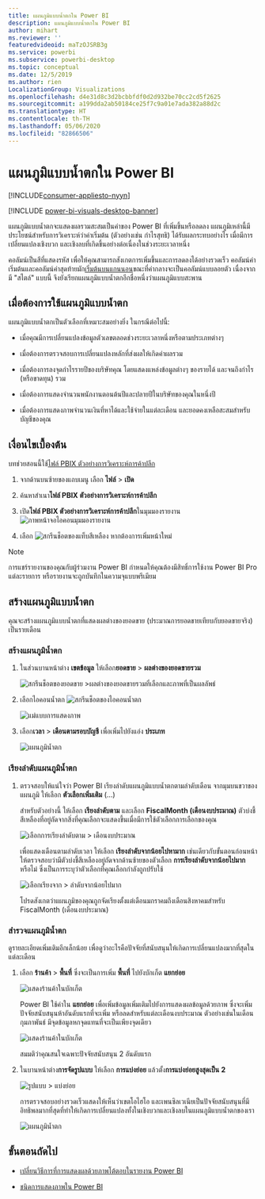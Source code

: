 ```yaml
---
title: แผนภูมิแบบน้ำตกใน Power BI
description: แผนภูมิแบบน้ำตกใน Power BI
author: mihart
ms.reviewer: ''
featuredvideoid: maTzOJSRB3g
ms.service: powerbi
ms.subservice: powerbi-desktop
ms.topic: conceptual
ms.date: 12/5/2019
ms.author: rien
LocalizationGroup: Visualizations
ms.openlocfilehash: d4e31d8c3d2bcbbfdf0d2d932be70cc2cd5f2625
ms.sourcegitcommit: a199dda2ab50184ce25f7c9a01e7ada382a88d2c
ms.translationtype: HT
ms.contentlocale: th-TH
ms.lasthandoff: 05/06/2020
ms.locfileid: "82866506"
---
```

# <a name="waterfall-charts-in-power-bi"></a>แผนภูมิแบบน้ำตกใน Power BI

[!INCLUDE[consumer-appliesto-nyyn](../includes/consumer-appliesto-nyyn.md)]

[!INCLUDE [power-bi-visuals-desktop-banner](../includes/power-bi-visuals-desktop-banner.md)]

แผนภูมิแบบน้ำตกจะแสดงผลรวมสะสมเป็นค่าของ Power BI ที่เพิ่มขึ้นหรือลดลง แผนภูมิเหล่านี้มีประโยชน์สำหรับการวิเคราะห์ว่าค่าเริ่มต้น (ตัวอย่างเช่น กำไรสุทธิ) ได้รับผลกระทบอย่างไร เมื่อมีการเปลี่ยนแปลงเชิงบวก และเชิงลบที่เกิดขึ้นอย่างต่อเนื่องในช่วงระยะเวลาหนึ่ง

คอลัมน์เป็นสีที่แสดงรหัส เพื่อให้คุณสามารถสังเกตการเพิ่มขึ้นและการลดลงได้อย่างรวดเร็ว คอลัมน์ค่าเริ่มต้นและคอลัมน์ค่าสุดท้ายมัก[เริ่มต้นบนแกนนอน](https://support.office.com/article/Create-a-waterfall-chart-in-Office-2016-for-Windows-8de1ece4-ff21-4d37-acd7-546f5527f185#BKMK_Float "เริ่มต้นบนแกนนอน")ขณะที่ค่ากลางจะเป็นคอลัมน์แบบลอยตัว เนื่องจากมี "สไตล์" แบบนี้ จึงยังเรียกแผนภูมิแบบน้ำตกอีกชื่อหนึ่งว่าแผนภูมิแบบสะพาน

## <a name="when-to-use-a-waterfall-chart"></a>เมื่อต้องการใช้แผนภูมิแบบน้ำตก

แผนภูมิแบบน้ำตกเป็นตัวเลือกที่เหมาะสมอย่างยิ่ง ในกรณีต่อไปนี้:

* เมื่อคุณมีการเปลี่ยนแปลงข้อมูลตัวเลขตลอดช่วงระยะเวลาหนึ่งหรือตามประเภทต่างๆ

* เมื่อต้องการตรวจสอบการเปลี่ยนแปลงหลักที่ส่งผลให้เกิดค่าผลรวม

* เมื่อต้องการลงจุดกำไรรายปีของบริษัทคุณ โดยแสดงแหล่งข้อมูลต่างๆ ของรายได้ และจนถึงกำไร (หรือขาดทุน) รวม

* เมื่อต้องการแสดงจำนวนพนักงานตอนต้นปีและปลายปีในบริษัทของคุณในหนึ่งปี

* เมื่อต้องการแสดงภาพจำนวนเงินที่หาได้และใช้จ่ายในแต่ละเดือน และยอดคงเหลือสะสมสำหรับบัญชีของคุณ

## <a name="prerequisite"></a>เงื่อนไขเบื้องต้น

บทช่วยสอนนี้ใช้[ไฟล์ PBIX ตัวอย่างการวิเคราะห์การค้าปลีก](https://download.microsoft.com/download/9/6/D/96DDC2FF-2568-491D-AAFA-AFDD6F763AE3/Retail%20Analysis%20Sample%20PBIX.pbix)

1. จากด้านบนซ้ายของแถบเมนู เลือก **ไฟล์** > **เปิด**
   
2. ค้นหาสำเนา**ไฟล์ PBIX ตัวอย่างการวิเคราะห์การค้าปลีก**

1. เปิด**ไฟล์ PBIX ตัวอย่างการวิเคราะห์การค้าปลีก**ในมุมมองรายงาน ![ภาพหน้าจอไอคอนมุมมองรายงาน](media/power-bi-visualization-kpi/power-bi-report-view.png)

1. เลือก ![สกรีนช็อตของแท็บสีเหลือง](media/power-bi-visualization-kpi/power-bi-yellow-tab.png) หากต้องการเพิ่มหน้าใหม่

> [!NOTE]
> การแชร์รายงานของคุณกับผู้ร่วมงาน Power BI กำหนดให้คุณต้องมีสิทธิ์การใช้งาน Power BI Pro แต่ละรายการ หรือรายงานจะถูกบันทึกในความจุแบบพรีเมียม    

## <a name="create-a-waterfall-chart"></a>สร้างแผนภูมิแบบน้ำตก

คุณจะสร้างแผนภูมิแบบน้ำตกที่แสดงผลต่างของยอดขาย (ประมาณการยอดขายเทียบกับยอดขายจริง) เป็นรายเดือน

### <a name="build-the-waterfall-chart"></a>สร้างแผนภูมิน้ำตก

1. ในส่วนบานหน้าต่าง **เขตข้อมูล** ให้เลือก**ยอดขาย** >  **ผลต่างของยอดขายรวม**

   ![สกรีนช็อตของยอดขาย >ผลต่างของยอดขายรวมที่เลือกและภาพที่เป็นผลลัพธ์](media/power-bi-visualization-waterfall-charts/power-bi-bar.png)

1. เลือกไอคอนน้ำตก ![สกรีนช็อตของไอคอนน้ำตก](media/power-bi-visualization-waterfall-charts/power-bi-waterfall-icon.png)

    ![แม่แบบการแสดงภาพ](media/power-bi-visualization-waterfall-charts/convert-waterfall.png)

1. เลือก**เวลา** > **เดือนตามรอบบัญชี** เพื่อเพิ่มไปยังแอ่ง **ประเภท**

    ![แผนภูมิน้ำตก](media/power-bi-visualization-waterfall-charts/power-bi-waterfall-month.png)

### <a name="sort-the-waterfall-chart"></a>เรียงลำดับแผนภูมิน้ำตก

1. ตรวจสอบให้แน่ใจว่า Power BI เรียงลำดับแผนภูมิแบบน้ำตกตามลำดับเดือน จากมุมบนขวาของแผนภูมิ ให้เลือก **ตัวเลือกเพิ่มเติม** (...)

    สำหรับตัวอย่างนี้ ให้เลือก **เรียงลำดับตาม** และเลือก **FiscalMonth (เดือนงบประมาณ)** ตัวบ่งชี้สีเหลืองที่อยู่ถัดจากสิ่งที่คุณเลือกจะแสดงขึ้นเมื่อมีการใช้ตัวเลือกการเลือกของคุณ

    ![เลือกการเรียงลำดับตาม > เดือนงบประมาณ](media/power-bi-visualization-waterfall-charts/power-bi-sort-by-fiscalmonth.png)
    
    เพื่อแสดงเดือนตามลำดับเวลา ให้เลือก **เรียงลำดับจากน้อยไปหามาก** เช่นเดียวกับขั้นตอนก่อนหน้า ให้ตรวจสอบว่ามีตัวบ่งชี้สีเหลืองอยู่ถัดจากด้านซ้ายของตัวเลือก **การเรียงลำดับจากน้อยไปมาก** หรือไม่ ซึ่งเป็นการระบุว่าตัวเลือกที่คุณเลือกกำลังถูกปรับใช้

    ![เลือกเรียงจาก > ลำดับจากน้อยไปมาก](media/power-bi-visualization-waterfall-charts/power-bi-waterfall-ascending.png)

    

    โปรดสังเกตว่าแผนภูมิของคุณถูกจัดเรียงตั้งแต่เดือนมกราคมถึงเดือนสิงหาคมสำหรับ FiscalMonth (เดือนงบประมาณ)  

### <a name="explore-the-waterfall-chart"></a>สำรวจแผนภูมิน้ำตก

ดูรายละเอียดเพิ่มเติมอีกเล็กน้อย เพื่อดูว่าอะไรคือปัจจัยที่สนับสนุนให้เกิดการเปลี่ยนแปลงมากที่สุดในแต่ละเดือน

1.  เลือก **ร้านค้า** > **พื้นที่** ซึ่งจะเป็นการเพิ่ม **พื้นที่** ไปยังบักเก็ต **แยกย่อย**

    ![แสดงร้านค้าในบักเก็ต](media/power-bi-visualization-waterfall-charts/power-bi-waterfall-breakdown.png)

    Power BI ใช้ค่าใน **แยกย่อย** เพื่อเพิ่มข้อมูลเพิ่มเติมไปยังการแสดงผลข้อมูลด้วยภาพ ซึ่งจะเพิ่มปัจจัยสนับสนุนห้าอันดับแรกที่จะเพิ่ม หรือลดสำหรับแต่ละเดือนงบประมาณ ตัวอย่างเช่นในเดือนกุมภาพันธ์ มีจุดข้อมูลหกจุดแทนที่จะเป็นเพียงจุดเดียว  

    ![แสดงร้านค้าในบักเก็ต](media/power-bi-visualization-waterfall-charts/power-bi-waterfall-breakdown-default.png)

    สมมติว่าคุณสนใจเฉพาะปัจจัยสนับสนุน 2 อันดับแรก

1. ในบานหน้าต่าง**การจัดรูปแบบ** ให้เลือก **การแบ่งย่อย** แล้วตั้ง**การแบ่งย่อยสูงสุดเป็น** **2**

    ![รูปแบบ > แบ่งย่อย](media/power-bi-visualization-waterfall-charts/power-bi-waterfall-breakdown-two.png)

    การตรวจสอบอย่างรวดเร็วแสดงให้เห็นว่าเขตโอไฮโอ และเพนซิลเวเนียเป็นปัจจัยสนับสนุนที่มีอิทธิพลมากที่สุดที่ทำให้เกิดการเปลี่ยนแปลงทั้งในเชิงบวกและเชิงลบในแผนภูมิแบบน้ำตกของเรา

    ![แผนภูมิน้ำตก](media/power-bi-visualization-waterfall-charts/power-bi-axis-waterfall.png)

## <a name="next-steps"></a>ขั้นตอนถัดไป

* [เปลี่ยนวิธีการที่การแสดงผลด้วยภาพโต้ตอบในรายงาน Power BI](../service-reports-visual-interactions.md)

* [ชนิดการแสดงภาพใน Power BI](power-bi-visualization-types-for-reports-and-q-and-a.md)
